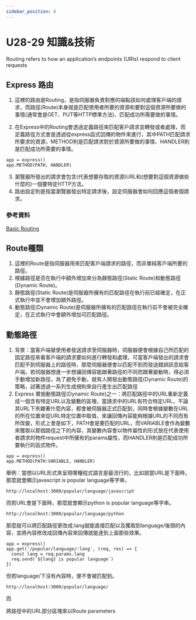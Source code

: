 ```yaml
---
sidebar_position: 8
---
```



# U28-29 知識&技術

Routing refers to how an application’s endpoints (URIs) respond to client requests
## Express 路由
1. 這裡的路由是Routing，是指伺服器負責對應的端點該如何處理客戶端的請求，而路徑(Route)本身就是匹配使用者所要的資源和要對這個資源所要做的事情(通常會是GET、PUT等HTTP標準方法)、匹配成功所需要做的事情。

2. 在Express中的Routing會透過定義路徑來匹配客戶請求並轉發或者處理，而定義路徑方式會是透過從express函式回傳的物件來進行，其中PATH匹配請求所要求的資源，METHOD則是匹配請求對於資源所要做的事情、HANDLER則是匹配成功所需要的事情。
```
app = express()
app.METHOD(PATH, HANDLER)
```
3. 瀏覽器所發出的請求會包含(代表想要存取的資源)URL和(想要對這個資源做些什麼的)一個要特定HTTP方法。
4. 路由設定則是指當瀏覽器發出特定請求後，設定伺服器會如何回應這個者個請求。


### 參考資料
[Basic Routing](http://expressjs.com/en/starter/basic-routing.html#basic-routing)

## Route種類
1. 這裡的Route是指伺服器用來匹配客戶端請求的路徑，而非單純客戶端所要的路徑。
2. 根據路徑是否在執行中額外增加來分為靜態路徑(Static Route)和動態路徑(Dynamic Route)。
3. 靜態路徑(Static Route)是伺服器所擁有的匹配路徑在執行前已經確定，在正式執行中並不會增加額外路徑。
4. 動態路徑(Dynamic Route)是伺服器所擁有的匹配路徑在執行前不會被完全確定，在正式執行中會額外增加可匹配路徑。


## 動態路徑
1. 背景：當客戶端替使用者發送請求至伺服器時，伺服器便會根據自己所匹配的固定路徑來看客戶端的請求要如何進行轉發和處理，可當客戶端發出的請求會匹配不到伺服器上的路徑時，那麼伺服器便會以匹配不到而發送錯誤訊息給客戶端，若伺服器想進一步想讓回傳容能跟著路徑的不同而跟著變動時，得必須手動增加新路徑，為了避免手動，就有人開發出動態路徑(Dynamic Route)的策略，試著透過一系列生成規則來自行產生出匹配路徑
2. Express 實施動態路徑(Dynamic Route)之一：將匹配路徑中的URL重新定義成一個含有特定URL以及變數的區塊，當請求中的URL有符合特定URL，不論其URL下夾雜著什麼內容，都會被伺服器正式匹配到，同時會根據變數在URL的所在位置來從URL特定位置中取值，來讓回傳內容能夠根據URL的不同而有所改變，形式上會是如下，PATH會是要匹配的URL，而VARIABLE會作為變數來獲取以那個路徑之下的內容，其變數內容會以物件屬性的形式放在代表使用者請求的物件request中所擁有的params屬性，而HANDLER則是匹配成功所要執行的函式物件。

```
app = express()
app.METHOD(PATH:VARIABLE, HANDLER)
```
舉例：當想以URL形式來呈現哪種程式語言是最流行的，比如說當URL是下面時，那麼就會顯示javascript is popular language等字串，

```
http://localhost:3000/popular/language/javascript
```

而若URL會是下面時，那麼就會顯示python is popular language等字串。

```
http://localhost:3000/popular/language/python
```

那麼就可以將匹配路徑更改成:lang就能直接匹配以及獲取到language/後頭的內容，並將內容修改成回傳內容來回傳就能達到上面那些效果。

```
app = express()
app.get('/popular/language/:lang', (req, res) => {
  const lang = req.params.lang
  req.send(`${lang} is popular language`)
})

```
但若language/下沒有內容時，便不會被匹配到。

```
http://localhost:3000/popular/language/
```





而

將路徑中的URL部分區塊來以Route parameters